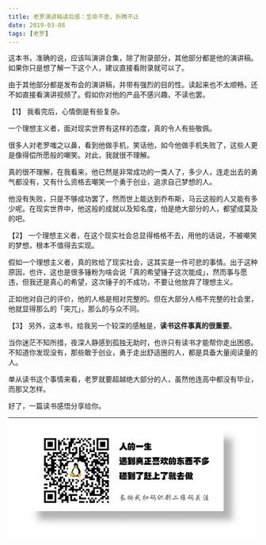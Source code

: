 ```yaml
---
title: 老罗演讲稿读后感：生命不息，折腾不止
date: 2019-03-08
tags: [老罗]
---
```


这本书，准确的说，应该叫演讲合集，除了附录部分，其他部分都是他的演讲稿。如果你只是想了解一下这个人，建议直接看附录就可以了。

由于其他部分都是发布会的演讲稿，并带有强烈的目的性。读起来也不太顺畅，还不如直接看演讲视频了。假如你对他的产品不感兴趣，不读也罢。

【1】
我看完后，心情倒是有些复杂。

一个理想主义者，面对现实世界有这样的态度，真的令人有些敬佩。

很多人对老罗嗤之以鼻，看到他做手机，笑话他，如今他做手机失败了，这些人更是像得偿所愿般的嘲笑。对此，我就很不理解。

真的很不理解，在我看来，他已然是非常成功的一类人了，多少人，连走出去的勇气都没有，又有什么资格去嘲笑一个勇于创业，追求自己梦想的人。

他没有失败，只是不够成功罢了，然而世上能达到乔布斯，马云这般的人又能有多少呢。在现实世界中，他这般的成就以及知名度，怕是绝大部分的人，都望成莫及的吧。

【2】
一个理想主义者，在这个现实社会总显得格格不去，用他的话说，不被嘲笑的梦想，根本不值得去实现。

假如一个理想主义者，真的败给了现实社会，这其实是一件可悲的事情。出于这种原因，也许，这也是很多锤粉为啥会说「真的希望锤子这次能成」，然而事与愿违，但我还是真心的希望，这次锤子的不成功，不要让他放弃了理想主义。

正如他对自己的评价，他的人格是相对完整的。但在大部分人格不完整的社会里，他就显得那么的「突兀」，那么的与众不同。

【3】
另外，这本书，给我另一个较深的感触是，**读书这件事真的很重要**。

当你迷茫不知所措，夜深人静感到孤独无助时，也许只有读书才能帮你走出困惑。不知道你发现没有，那些敢于创业，勇于走出舒适圈的人，都是具备大量阅读量的人。

单从读书这个事情来看，老罗就要超越绝大部分的人，虽然他连高中都没有毕业，而那又怎样。

好了，一篇读书感悟分享给你。

---
![](/image/weixin.jpg)